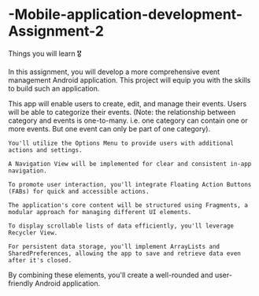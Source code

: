 # -Mobile-application-development-Assignment-2
Things you will learn 🎖️

In this assignment, you will develop a more comprehensive event management Android application. This project will equip you with the skills to build such an application.

This app will enable users to create, edit, and manage their events. Users will be able to categorize their events. (Note: the relationship between category and events is one-to-many. i.e. one category can contain one or more events. But one event can only be part of one category).

    You'll utilize the Options Menu to provide users with additional actions and settings. 

    A Navigation View will be implemented for clear and consistent in-app navigation. 

    To promote user interaction, you'll integrate Floating Action Buttons (FABs) for quick and accessible actions. 

    The application's core content will be structured using Fragments, a modular approach for managing different UI elements. 

    To display scrollable lists of data efficiently, you'll leverage Recycler View. 

    For persistent data storage, you'll implement ArrayLists and SharedPreferences, allowing the app to save and retrieve data even after it's closed. 

By combining these elements, you'll create a well-rounded and user-friendly Android application.
